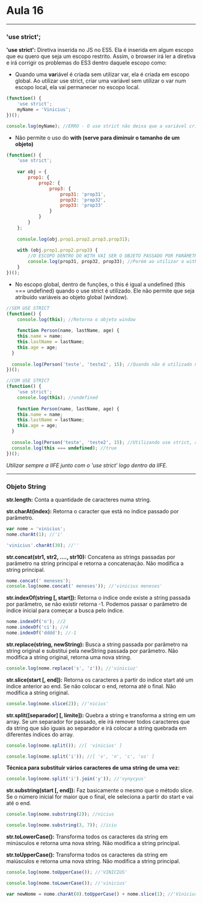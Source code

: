 # Aula 16

---
### 'use strict';
**'use strict':** Diretiva inserida no JS no ES5. Ela é inserida em algum escopo que eu quero que seja um escopo restrito. 
Assim, o browser irá ler a diretiva e irá corrigir os problemas do ES3 dentro daquele escopo como:

- Quando uma **var**iável é criada sem utilizar var, ela é criada em escopo global. Ao utilizar use strict, criar uma variável sem utilizar o var num escopo local, ela vai permanecer no escopo local.
```javascript
(function() {
    'use strict';
    myName = 'Vinicius';
})();

console.log(myName); //ERRO - O use strict não deixa que a variável criada sem var seja global
```

- Não permite o uso do **with (serve para diminuir o tamanho de um objeto)**
```javascript
(function() {
    'use strict';
    
    var obj = {
        prop1: {
            prop2: {
                prop3: {
                    prop31: 'prop31',
                    prop32: 'prop32',
                    prop33: 'prop33'
                }
            }
        }
    };
    
    console.log(obj.prop1.prop2.prop3.prop31);
    
    with (obj.prop1.prop2.prop3) {
        //O ESCOPO DENTRO DO WITH VAI SER O OBJETO PASSADO POR PARÂMETRO
        console.log(prop31, prop32, prop33); //Porém ao utilizar o with, as variáveis que possui os valores das propriedades do objeto podem se confundir com variáveis externas ao with, por isso não é permitido with no modo 'use strict'
    }
})();
```

- No escopo global, dentro de funções, o this é igual a undefined (this === undefined) quando o  use strict é utilizado. Ele não permite que seja atribuído variáveis ao objeto global (window).
```javascript
//SEM USE STRICT
(function() {
    console.log(this); //Retorna o objeto window
    
    function Person(name, lastName, age) {
    this.name = name;
    this.lastName = lastName;
    this.age = age;
  }
  
  console.log(Person('teste', 'teste2', 15); //Quando não é utilizado new no construtor, o this dentro da function Person referencia o objeto global, assim, ele criará as propriedades name, lastName e age no objeto window.
})();
```

```javascript
//COM USE STRICT
(function() {
    'use strict';
    console.log(this); //undefined
    
    function Person(name, lastName, age) {
    this.name = name;
    this.lastName = lastName;
    this.age = age;
  }
  
  console.log(Person('teste', 'teste2', 15); //Utilizando use strict, acontece um erro, pois this é undefined, então não é possivel criar as propriedades no objeto global pois não estamos utilizando o new
  console.log(this === undefined); //true
})();
```

*Utilizar sempre a IIFE junto com o 'use strict' logo dentro da IIFE.*

---
### Objeto String
**str.length:** Conta a quantidade de caracteres numa string.

**str.charAt(index):** Retorna o caracter que está no índice passado por parâmetro.
```javascript
var nome = 'vinicius';
nome.charAt(1); //'i'

'vinicius'.charAt(30); //''
```

**str.concat(str1, str2, ...., str10):** Concatena as strings passadas por parâmetro na string principal e retorna a concatenação. Não modifica a string principal.
```javascript
nome.concat(' meneses');
console.log(nome.concat(' meneses')); //'vinicius meneses'
```

**str.indexOf(string [, start]):** Retorna o índice onde existe a string passada por parâmetro, se não existir retorna -1. Podemos passar o parâmetro de índice inicial para começar a busca pelo índice.
```javascript
nome.indexOf('n'); //2
nome.indexOf('ci'); //4
nome.indexOf('dddd'); //-1
```

**str.replace(string, newString):** Busca a string passada por parâmetro na string original e substitui pela newString passada por parâmetro. Não modifica a string original, retorna uma nova string.
```javascript
console.log(nome.replace('s', 'z')); //'viniciuz'
```

**str.slice(start [, end]):** Retorna os caracteres a partir do indice start até um índice anterior ao end. Se não colocar o end, retorna até o final. Não modifica a string original.
```javascript
console.log(nome.slice(2)); //'nicius'
```

**str.split([separador] [, limite]):** Quebra a string e transforma a string em um array. Se um separador for passado, ele irá remover todos caracteres que da string que são iguais ao separador e irá colocar a string quebrada em diferentes índices do array.
```javascript
console.log(nome.split()); //[ 'vinicius' ]

console.log(nome.split('i')); //[ 'v', 'n', 'c', 'us' ]
```

**Técnica para substituir vários caracteres de uma string de uma vez:**
```javascript
console.log(nome.split('i').join('y')); //'vynycyus'
```

**str.substring(start [, end]):** Faz basicamente o mesmo que o método slice. Se o número inicial for maior que o final, ele seleciona a partir do start e vai até o end.
```javascript
console.log(nome.substring(2)); //nicius

console.log(nome.substring(3, 7)); //iciu
```

**str.toLowerCase():** Transforma todos os caracteres da string em minúsculos e retorna uma nova string. Não modifica a string principal.

**str.toUpperCase():** Transforma todos os caracteres da string em maiúsculos e retorna uma nova string. Não modifica a string principal.
```javascript
console.log(nome.toUpperCase()); //'VINICIUS'

console.log(nome.toLowerCase()); //'vinicius'
```

```javascript
var newNome = nome.charAt(0).toUpperCase() + nome.slice(1); //'Vinicius'
```